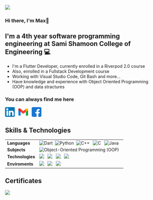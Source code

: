 ![](https://komarev.com/ghpvc/?username=JustMax7CB&color=blue&style=plastic)

### Hi there, I'm Max👋

## I'm a 4th year software programming engineering at Sami Shamoon College of Engineering 💻
- I'm a Flutter Developer, currently enrolled in a Riverpod 2.0 course
- Also, enrolled in a Fullstack Development course
- Working with Visual Studio Code, Git Bash and more...
- Have knowledge and experience with Object Oriented Programming (OOP) and data stractures


### You can always find me here 
[![LinkedIn](https://github.com/StavRabinovich/StavRabinovich/blob/main/icons/linkedin32.png)](https://www.linkedin.com/in/maximshapira/) &nbsp;
[![Email](https://github.com/StavRabinovich/StavRabinovich/blob/main/icons/gmail32.png)](mailto:itsjustmax9@gmail.com) &nbsp;
[![Facebook](https://github.com/StavRabinovich/StavRabinovich/blob/main/icons/facebook32.png)](https://www.facebook.com/MaxShap/)

 
 ## Skills & Technologies
| | |
|---|---|
| **Languages**	|   ![Dart](https://img.shields.io/badge/-Dart-000?&logo=Dart) &nbsp;![Python](https://img.shields.io/badge/-Python-000?&logo=Python) &nbsp;![C++](https://img.shields.io/badge/-C++-black?logo=Cplusplus&style=flat-square) &nbsp; ![C](https://img.shields.io/badge/-C-000?&logo=C) &nbsp; ![Java](https://img.shields.io/badge/-Java-000?&logo=Java&logoColor=007396) &nbsp; 
| **Subjects**	| ![Object-Oriented Programming (OOP)](https://img.shields.io/badge/-Object--Oriented%20Programming%20-black) &nbsp; 
| **Technologies**	|![](https://img.shields.io/badge/-Flutter-black?logo=Flutter&style=flat-square)  &nbsp; ![](https://img.shields.io/badge/-Firebase-black?logo=Firebase&style=flat-square)  &nbsp; ![](https://img.shields.io/badge/-Django-black?logo=Django&style=flat)  &nbsp; ![](https://img.shields.io/badge/-Tkinter-black?logo=Python&style=flat)  &nbsp; |
| **Enviroments** | ![](https://img.shields.io/badge/-VS%20Code-black?logo=visualstudio&style=flat-square)  &nbsp;  ![](https://img.shields.io/badge/-PyCharm-black?logo=pycharm&style=flat-square)  &nbsp; ![](https://img.shields.io/badge/-GitHub-black?logo=github&style=flat-square) &nbsp;  |

## Certificates
<img src="https://udemy-certificate.s3.amazonaws.com/image/UC-257e7545-310a-4445-86a8-3ea462a8835a.jpg" width='350'>
<!--
**JustMax7CB/JustMax7CB** is a ✨ _special_ ✨ repository because its `README.md` (this file) appears on your GitHub profile.

Here are some ideas to get you started:

- 🔭 I’m currently working on ...
- 🌱 I’m currently learning ...
- 👯 I’m looking to collaborate on ...
- 🤔 I’m looking for help with ...
- 💬 Ask me about ...
- 📫 How to reach me: ...
- 😄 Pronouns: ...
- ⚡ Fun fact: ...
-->
